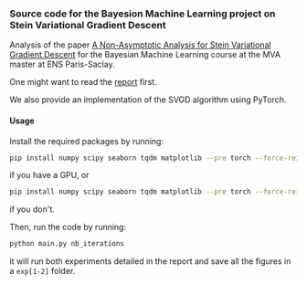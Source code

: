 ### Source code for the Bayesion Machine Learning project on Stein Variational Gradient Descent

Analysis of the paper [A Non-Asymptotic Analysis for Stein Variational Gradient Descent](https://arxiv.org/pdf/2006.09797.pdf) for the Bayesian Machine Learning course at the MVA master at ENS Paris-Saclay.

One might want to read the [report](Report/main.pdf) first.

We also provide an implementation of the SVGD algorithm using PyTorch.

#### Usage
Install the required packages by running:
```bash
pip install numpy scipy seaborn tqdm matplotlib --pre torch --force-reinstall --index-url https://download.pytorch.org/whl/nightly/cu117
```
if you have a GPU, or
```bash
pip install numpy scipy seaborn tqdm matplotlib --pre torch --force-reinstall --index-url https://download.pytorch.org/whl/nightly/cpu
```
if you don't.

Then, run the code by running:
```bash
python main.py nb_iterations
```
it will run both experiments detailed in the report
and save all the figures in a `exp[1-2]` folder.